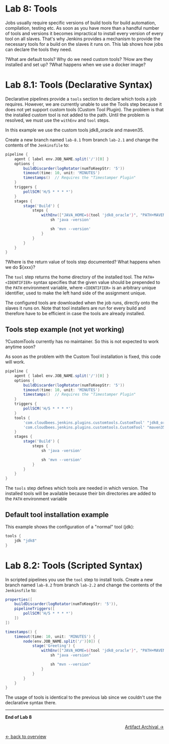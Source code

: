Lab 8: Tools
============

Jobs usually require specific versions of build tools for build automation, compilation, testing etc.
As soon as you have more than a handful number of tools and versions it becomes impractical to install every version of every tool on all slaves.
That's why Jenkins provides a mechanism to provide the necessary tools for a build on the slaves it runs on.
This lab shows how jobs can declare the tools they need.

?What are default tools? Why do we need custom tools?
?How are they installed and set up?
?What happens when we use a docker image?

Lab 8.1: Tools (Declarative Syntax)
===================================

Declarative pipelines provide a ``tools`` section to declare which
tools a job requires. However, we are currently unable to use the Tools step because
it does not yet support custom tools (Custom Tool Plugin).
The problem is that the installed custom tool is not added to the path.
Until the problem is resolved, we must use the ``withEnv`` and ``tool`` steps.

In this example we use the custom tools jdk8_oracle and maven35.

Create a new branch named ``lab-8.1`` from branch ``lab-2.1`` and change the contents of the ``Jenkinsfile`` to:

```groovy
pipeline {
    agent { label env.JOB_NAME.split('/')[0] }
    options {
        buildDiscarder(logRotator(numToKeepStr: '5'))
        timeout(time: 10, unit: 'MINUTES')
        timestamps()  // Requires the "Timestamper Plugin"
    }
    triggers {
        pollSCM('H/5 * * * *')
    }
    stages {
        stage('Build') {
            steps {
                withEnv(["JAVA_HOME=${tool 'jdk8_oracle'}", "PATH+MAVEN=${tool 'maven35'}/bin:${env.JAVA_HOME}/bin"]) {
                    sh 'java -version'

                    sh 'mvn --version'
                }
            }
        }
    }
}
```

?Where is the return value of tools step documented? What happens when we do ${xxx}?

The ``tool`` step returns the home directory of the installed tool. The ``PATH+<IDENTIFIER>`` syntax specifies
that the given value should be prepended to the ``PATH`` environment variable, where ``<IDENTIFIER>`` is an arbitrary
unique identifier, used to make the left hand side of the assignment unique.

The configured tools are downloaded when the job runs, directly onto the slaves it runs on.
Note that tool installers are run for every build and therefore have to be efficient in case the tools are already installed.

Tools step example (not yet working)
------------------------------------

?CustomTools currently has no maintainer. So this is not expected to work anytime soon?

As soon as the problem with the Custom Tool installation is fixed, this code will work.
```groovy
pipeline {
    agent { label env.JOB_NAME.split('/')[0] }
    options {
        buildDiscarder(logRotator(numToKeepStr: '5'))
        timeout(time: 10, unit: 'MINUTES')
        timestamps()  // Requires the "Timestamper Plugin"
    }
    triggers {
        pollSCM('H/5 * * * *')
    }
    tools {
        'com.cloudbees.jenkins.plugins.customtools.CustomTool' "jdk8_oracle"
        'com.cloudbees.jenkins.plugins.customtools.CustomTool' "maven35"
    }
    stages {
        stage('Build') {
            steps {
                sh 'java -version'

                sh 'mvn --version'
            }
        }
    }
}
```

The ``tools`` step defines which tools are needed in which version.
The installed tools will be available because their bin directories are added to the ``PATH`` environment variable

Default tool installation example
---------------------------------

This example shows the configuration of a "normal" tool (jdk):
```groovy
tools {
    jdk "jdk8"
}
```

Lab 8.2: Tools (Scripted Syntax)
================================

In scripted pipelines you use the ``tool`` step to install tools.
Create a new branch named ``lab-8.2`` from branch ``lab-2.2`` and change the contents of the ``Jenkinsfile`` to:

```groovy
properties([
    buildDiscarder(logRotator(numToKeepStr: '5')),
    pipelineTriggers([
        pollSCM('H/5 * * * *')
    ])
])

timestamps() {
    timeout(time: 10, unit: 'MINUTES') {
        node(env.JOB_NAME.split('/')[0]) {
            stage('Greeting') {
                withEnv(["JAVA_HOME=${tool 'jdk8_oracle'}", "PATH+MAVEN=${tool 'maven35'}/bin:${env.JAVA_HOME}/bin"]) {
                    sh "java -version"

                    sh "mvn --version"
                }
            }
        }
    }
}
```

The usage of tools is identical to the previous lab since we couldn't use the declarative syntax there.

---

**End of Lab 8**

<p width="100px" align="right"><a href="09_artifacts.md">Artifact Archival →</a></p>

[← back to overview](../README.md)
